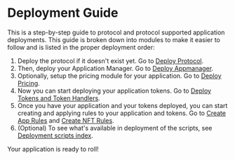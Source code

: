# Deployment Guide

This is a step-by-step guide to protocol and protocol supported application deployments. This guide is broken down into modules to make it easier to follow and is listed in the proper deployment order:

1. Deploy the protocol if it doesn't exist yet. Go to [Deploy Protocol](DEPLOY-PROTOCOL.md).
2. Then, deploy your Application Manager. Go to [Deploy Appmanager](DEPLOY-APPMANAGER.md).
3. Optionally, setup the pricing module for your application. Go to [Deploy Pricing](../pricing/DEPLOY-PRICING.md).
4. Now you can start deploying your application tokens. Go to [Deploy Tokens and Token Handlers](./DEPLOY-TOKENS-AND-TOKEN-HANDLERS.md).
5. Once you have your application and your tokens deployed, you can start creating and applying rules to your application and tokens. Go to [Create App Rules](../rules/CREATE-APP-RULES.md) and [Create NFT Rules](CREATE-NFT-RULES.md).
6. (Optional) To see what's available in deployment of the scripts, see [Deployment scripts index](./DEPLOYMENT-SCRIPTS.md).

Your application is ready to roll!